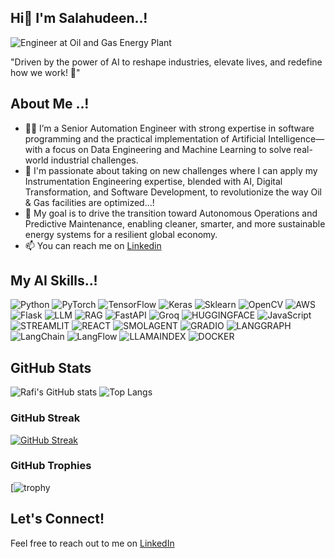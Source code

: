 ## Hi👋 I'm Salahudeen..! 
![Engineer at Oil and Gas Energy Plant](https://www.isa.org/getmedia/cbaa342f-69fc-42ec-934e-ee7108e12bd6/ISA-Standards-are-Practical-Solutions-from-Industry-Experts.jpg?width=300&height=192&ext=.jpg)

"Driven by the power of AI to reshape industries, elevate lives, and redefine how we work! 🤖"

## About Me ..!
- 👨‍💻 I’m a Senior Automation Engineer with strong expertise in software programming and the practical implementation of Artificial Intelligence—with a focus on Data Engineering and Machine Learning to solve real-world industrial challenges.
- 🚀 I'm passionate about taking on new challenges where I can apply my Instrumentation Engineering expertise, blended with AI, Digital Transformation, and Software Development, to revolutionize the way Oil & Gas facilities are optimized...!
- 💞️ My goal is to drive the transition toward Autonomous Operations and Predictive Maintenance, enabling cleaner, smarter, and more sustainable energy systems for a resilient global economy.
- 📫 You can reach me on [Linkedin](https://www.linkedin.com/in/salahudeen-muhammed-pmp-mba-6039b075)

## My AI Skills..!
![Python](https://img.shields.io/badge/Python-3776AB?style=for-the-badge&logo=python&logoColor=white)
![PyTorch](https://img.shields.io/badge/PyTorch-EE4C2C?style=for-the-badge&logo=pytorch&logoColor=white)
![TensorFlow](https://img.shields.io/badge/TensorFlow-FF6F00?style=for-the-badge&logo=tensorflow&logoColor=white)
![Keras](https://img.shields.io/badge/Keras-D00000?style=for-the-badge&logo=keras&logoColor=white)
![Sklearn](https://img.shields.io/badge/Sklearn-F7931E?style=for-the-badge&logo=scikit-learn&logoColor=white)
![OpenCV](https://img.shields.io/badge/OpenCV-5C3EE8?style=for-the-badge&logo=opencv&logoColor=white)
![AWS](https://img.shields.io/badge/AWS-232F3E?style=for-the-badge&logo=amazon-aws&logoColor=white)
![Flask](https://img.shields.io/badge/Flask-000000?style=for-the-badge&logo=flask&logoColor=white)
![LLM](https://img.shields.io/badge/LLM-3776AB?style=for-the-badge&logo=python&logoColor=white)
![RAG](https://img.shields.io/badge/RAG-violet?style=for-the-badge&logo=gradio&logoColor=white)
![FastAPI](https://img.shields.io/badge/FastAPI-darkgreen?style=for-the-badge&logo=fastapi&logoColor=white)
![Groq](https://img.shields.io/badge/Groq-brown?style=for-the-badge&logo=groq&logoColor=white)
![HUGGINGFACE](https://img.shields.io/badge/HUGGINGFACE-yellow?style=for-the-badge&logo=huggingface&logoColor=white)
![JavaScript](https://img.shields.io/badge/JavaScript-F7DF1E?style=for-the-badge&logo=javascript&logoColor=black)
![STREAMLIT](https://img.shields.io/badge/Streamlit-FF4B4B?style=for-the-badge&logo=streamlit&logoColor=white)
![REACT](https://img.shields.io/badge/React-20232A?style=for-the-badge&logo=react&logoColor=61DAFB)
![SMOLAGENT](https://img.shields.io/badge/SmolAgent-1E1E1E?style=for-the-badge&logo=python&logoColor=white)
![GRADIO](https://img.shields.io/badge/gradio-orange?style=for-the-badge&logo=gradio&logoColor=white)
![LANGGRAPH](https://img.shields.io/badge/LangGraph-4B8BBE?style=for-the-badge&logo=langgraph&logoColor=white)
![LangChain](https://img.shields.io/badge/langchain-darkgreen?style=for-the-badge&logo=langchain&logoColor=white)
![LangFlow](https://img.shields.io/badge/langflow-black?style=for-the-badge&logo=langflow&logoColor=white)
![LLAMAINDEX](https://img.shields.io/badge/LlamaIndex-3E3E3E?style=for-the-badge&logo=ollama&logoColor=white)
![DOCKER](https://img.shields.io/badge/Docker-2496ED?style=for-the-badge&logo=docker&logoColor=white)



## GitHub Stats
![Rafi's GitHub stats](https://github-readme-stats.vercel.app/api?username=zalahu&show_icons=true&theme=radical)
![Top Langs](https://github-readme-stats.vercel.app/api/top-langs/?username=zalahu&layout=compact&theme=radical)
### GitHub Streak
[![GitHub Streak](https://github-readme-streak-stats.herokuapp.com/?user=zalahu&theme=radical)](https://git.io/streak-stats)

### GitHub Trophies
[![trophy](https://github-profile-trophy.vercel.app/?username=zalahu&theme=radical&no-frame=true&margin-w=15)

## Let's Connect!
Feel free to reach out to me on [LinkedIn](https://www.linkedin.com/in/salahudeen-muhammed-pmp-mba-6039b075)

<!--
**zalahu/zalahu** is a ✨ _special_ ✨ repository because its `README.md` (this file) appears on your GitHub profile.

Here are some ideas to get you started:

- 🔭 I’m currently working on ...
- 🌱 I’m currently learning ...
- 👯 I’m looking to collaborate on ...
- 🤔 I’m looking for help with ...
- 💬 Ask me about ...
- 📫 How to reach me: ...
- 😄 Pronouns: ...
- ⚡ Fun fact: ...
-->
